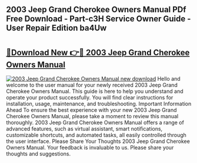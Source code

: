 ## 2003 Jeep Grand Cherokee Owners Manual PDf Free Download - Part-c3H Service Owner Guide - User Repair Edition ba4Uw

# <h2><a href="http://bc23879.oget.top/?id=2003+Jeep+Grand+Cherokee+Owners+Manual">🔗Download New 👉🔴 2003 Jeep Grand Cherokee Owners Manual</a></h2>

[![2003 Jeep Grand Cherokee Owners Manual new download](https://i.imgur.com/5g1atiW.png)](http://bc23879.oget.top/?id=2003+Jeep+Grand+Cherokee+Owners+Manual)
Hello and welcome to the user manual for your newly received 2003 Jeep Grand Cherokee Owners Manual. This guide is here to help you understand and operate your product successfully. You will find clear instructions for installation, usage, maintenance, and troubleshooting. Important Information Ahead To ensure the best experience with your new 2003 Jeep Grand Cherokee Owners Manual, please take a moment to review this manual thoroughly. 2003 Jeep Grand Cherokee Owners Manual offers a range of advanced features, such as virtual assistant, smart notifications, customizable shortcuts, and automated tasks, all easily controlled through the user interface. Please Share Your Thoughts 2003 Jeep Grand Cherokee Owners Manual. Your feedback is invaluable to us. Please share your thoughts and suggestions.

